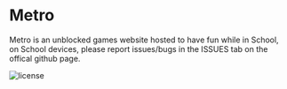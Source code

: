 # Metro

Metro is an unblocked games website hosted to have fun while in School, on School devices, please report issues/bugs in the ISSUES tab on the offical github page.

![license](https://img.shields.io/badge/License-GNU%20AGPL%20v3-blue)
